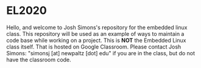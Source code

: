 # EL2020

Hello, and welcome to Josh Simons's repository for the embedded linux class.  This repository will be used as an example of ways to maintain a code base while working on a project. This is **NOT** the Embedded Linux class itself.  That is hosted on Google Classroom.  Please contact Josh Simons: "simonsj [at] newpaltz [dot] edu" if you are in the class, but do not have the classroom code.
